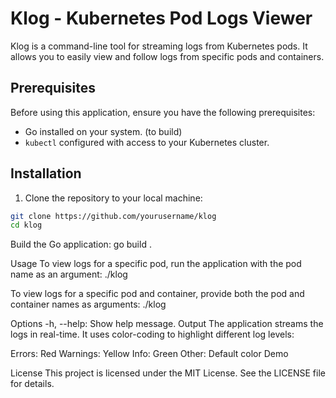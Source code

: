 # Klog - Kubernetes Pod Logs Viewer

Klog is a command-line tool for streaming logs from Kubernetes pods. It allows you to easily view and follow logs from specific pods and containers.

## Prerequisites

Before using this application, ensure you have the following prerequisites:

- Go installed on your system. (to build)
- `kubectl` configured with access to your Kubernetes cluster.

## Installation

1. Clone the repository to your local machine:

```bash
git clone https://github.com/yourusername/klog
cd klog
```

Build the Go application:
go build .

Usage
To view logs for a specific pod, run the application with the pod name as an argument:
./klog <pod-name>

To view logs for a specific pod and container, provide both the pod and container names as arguments:
./klog <pod-name> <container-name>

Options
-h, --help: Show help message.
Output
The application streams the logs in real-time. It uses color-coding to highlight different log levels:

Errors: Red
Warnings: Yellow
Info: Green
Other: Default color
Demo

License
This project is licensed under the MIT License. See the LICENSE file for details.
